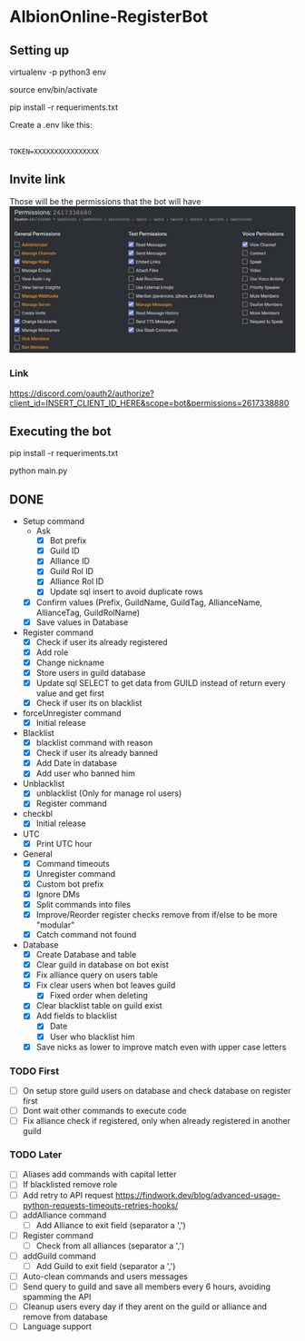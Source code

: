 # AlbionOnline-RegisterBot

## Setting up

virtualenv -p python3 env

source env/bin/activate

pip install -r requeriments.txt

Create a .env like this:

```env

TOKEN=XXXXXXXXXXXXXXXX

```

## Invite link

Those will be the permissions that the bot will have
![Permissions](./images/permissions_link.png)

### Link

<https://discord.com/oauth2/authorize?client_id=INSERT_CLIENT_ID_HERE&scope=bot&permissions=2617338880>

## Executing the bot

pip install -r requeriments.txt

python main.py

## DONE

- Setup command
  - Ask
    - [X] Bot prefix
    - [X] Guild ID
    - [X] Alliance ID
    - [X] Guild Rol ID
    - [X] Alliance Rol ID
    - [X] Update sql insert to avoid duplicate rows
  - [X] Confirm values (Prefix, GuildName, GuildTag, AllianceName, AllianceTag, GuildRolName)
  - [X] Save values in Database
- Register command
  - [X] Check if user its already registered
  - [X] Add role
  - [X] Change nickname
  - [X] Store users in guild database
  - [X] Update sql SELECT to get data from GUILD instead of return every value and get first
  - [X] Check if user its on blacklist
- forceUnregister command
  - [X] Initial release
- Blacklist
  - [X] blacklist command with reason
  - [X] Check if user its already banned
  - [X] Add Date in database
  - [X] Add user who banned him
- Unblacklist
  - [X] unblacklist (Only for manage rol users)
  - [X] Register command
- checkbl
  - [X] Initial release
- UTC
  - [X] Print UTC hour
- General
  - [X] Command timeouts
  - [X] Unregister command
  - [X] Custom bot prefix
  - [X] Ignore DMs
  - [X] Split commands into files
  - [X] Improve/Reorder register checks remove from if/else to be more "modular"
  - [X] Catch command not found
- Database
  - [X] Create Database and table
  - [X] Clear guild in database on bot exist
  - [X] Fix alliance query on users table
  - [X] Fix clear users when bot leaves guild
    - [X] Fixed order when deleting
  - [X] Clear blacklist table on guild exist
  - [X] Add fields to blacklist
    - [X] Date
    - [X] User who blacklist him
  - [X] Save nicks as lower to improve match even with upper case letters

### TODO First

- [ ] On setup store guild users on database and check database on register first
- [ ] Dont wait other commands to execute code
- [ ] Fix alliance check if registered, only when already registered in another guild

### TODO Later

- [ ] Aliases add commands with capital letter
- [ ] If blacklisted remove role
- [ ] Add retry to API request <https://findwork.dev/blog/advanced-usage-python-requests-timeouts-retries-hooks/>
- [ ] addAlliance command
  - [ ] Add Alliance to exit field (separator a ',')
- [ ] Register command
  - [ ] Check from all alliances (separator a ',')
- [ ] addGuild command
  - [ ] Add Guild to exit field (separator a ',')
- [ ] Auto-clean commands and users messages
- [ ] Send query to guild and save all members every 6 hours, avoiding spamming the API
- [ ] Cleanup users every day if they arent on the guild or alliance and remove from database
- [ ] Language support
